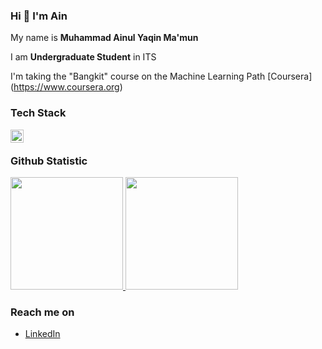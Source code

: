 ### Hi 👋 I'm Ain

My name is **Muhammad Ainul Yaqin Ma'mun**

I am **Undergraduate Student** in ITS

I'm taking the "Bangkit" course on the Machine Learning Path [Coursera]
(https://www.coursera.org)

### Tech Stack
  <a href="https://www.python.org//"><img align="left" alt="Python" title="Python" width="21px" src="https://upload.wikimedia.org/wikipedia/commons/thumb/c/c3/Python-logo-notext.svg/2048px-Python-logo-notext.svg.png" /></a>
  <br>
### Github Statistic
<p align="left">
<a href="https://github.com/Ainmaxx">
  <img height="180em" src="https://github-readme-stats-eight-theta.vercel.app/api?username=Ainmaxx&show_icons=true&theme=algolia&include_all_commits=true&count_private=true"/>
  <img height="180em" src="https://github-readme-stats-eight-theta.vercel.app/api/top-langs/?username=Ainmaxx&layout=compact&langs_count=8&theme=algolia"/>
</a>
</p>

### Reach me on
- <a href="https://www.linkedin.com/in/muhammad-ainul-yaqin-ma-mun-a49813215/">LinkedIn</a>


<!--
**Ainmaxx/Ainmaxx** is a ✨ _special_ ✨ repository because its `README.md` (this file) appears on your GitHub profile.

Here are some ideas to get you started:

- 🔭 I’m currently working on ...
- 🌱 I’m currently learning ...
- 👯 I’m looking to collaborate on ...
- 🤔 I’m looking for help with ...
- 💬 Ask me about ...
- 📫 How to reach me: ...
- 😄 Pronouns: ...
- ⚡ Fun fact: ...
-->
